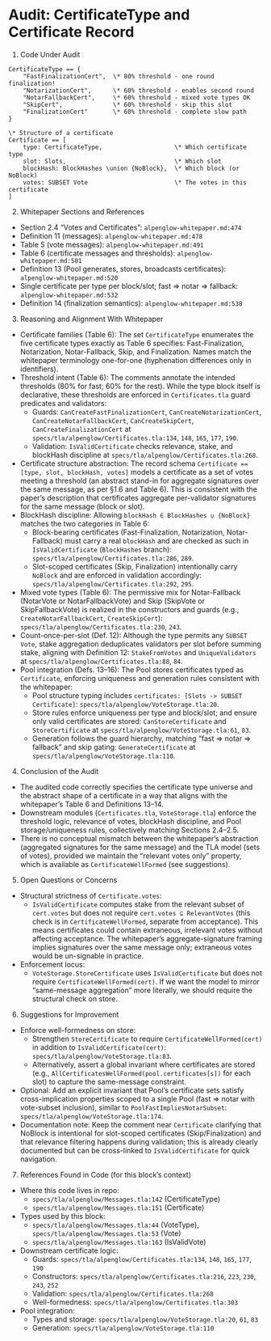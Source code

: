 # Audit: CertificateType and Certificate Record

1. Code Under Audit

```tla
CertificateType == {
    "FastFinalizationCert",  \* 80% threshold - one round finalization!
    "NotarizationCert",      \* 60% threshold - enables second round
    "NotarFallbackCert",     \* 60% threshold - mixed vote types OK
    "SkipCert",              \* 60% threshold - skip this slot
    "FinalizationCert"       \* 60% threshold - complete slow path
}

\* Structure of a certificate
Certificate == [
    type: CertificateType,                    \* Which certificate type
    slot: Slots,                              \* Which slot
    blockHash: BlockHashes \union {NoBlock},  \* Which block (or NoBlock)
    votes: SUBSET Vote                        \* The votes in this certificate
]
```

2. Whitepaper Sections and References

- Section 2.4 “Votes and Certificates”: `alpenglow-whitepaper.md:474`
- Definition 11 (messages): `alpenglow-whitepaper.md:478`
- Table 5 (vote messages): `alpenglow-whitepaper.md:491`
- Table 6 (certificate messages and thresholds): `alpenglow-whitepaper.md:501`
- Definition 13 (Pool generates, stores, broadcasts certificates): `alpenglow-whitepaper.md:520`
- Single certificate per type per block/slot; fast ⇒ notar ⇒ fallback: `alpenglow-whitepaper.md:532`
- Definition 14 (finalization semantics): `alpenglow-whitepaper.md:538`

3. Reasoning and Alignment With Whitepaper

- Certificate families (Table 6): The set `CertificateType` enumerates the five certificate types exactly as Table 6 specifies: Fast-Finalization, Notarization, Notar-Fallback, Skip, and Finalization. Names match the whitepaper terminology one-for-one (hyphenation differences only in identifiers).
- Threshold intent (Table 6): The comments annotate the intended thresholds (80% for fast; 60% for the rest). While the type block itself is declarative, these thresholds are enforced in `Certificates.tla` guard predicates and validators:
  - Guards: `CanCreateFastFinalizationCert`, `CanCreateNotarizationCert`, `CanCreateNotarFallbackCert`, `CanCreateSkipCert`, `CanCreateFinalizationCert` at `specs/tla/alpenglow/Certificates.tla:134`, `148`, `165`, `177`, `190`.
  - Validation: `IsValidCertificate` checks relevance, stake, and blockHash discipline at `specs/tla/alpenglow/Certificates.tla:268`.
- Certificate structure abstraction: The record schema `Certificate == [type, slot, blockHash, votes]` models a certificate as a set of votes meeting a threshold (an abstract stand-in for aggregate signatures over the same message, as per §1.6 and Table 6). This is consistent with the paper’s description that certificates aggregate per-validator signatures for the same message (block or slot).
- BlockHash discipline: Allowing `blockHash ∈ BlockHashes ∪ {NoBlock}` matches the two categories in Table 6:
  - Block-bearing certificates (Fast-Finalization, Notarization, Notar-Fallback) must carry a real `blockHash` and are checked as such in `IsValidCertificate` (`BlockHashes` branch): `specs/tla/alpenglow/Certificates.tla:286`, `289`.
  - Slot-scoped certificates (Skip, Finalization) intentionally carry `NoBlock` and are enforced in validation accordingly: `specs/tla/alpenglow/Certificates.tla:292`, `295`.
- Mixed vote types (Table 6): The permissive mix for Notar-Fallback (NotarVote or NotarFallbackVote) and Skip (SkipVote or SkipFallbackVote) is realized in the constructors and guards (e.g., `CreateNotarFallbackCert`, `CreateSkipCert`): `specs/tla/alpenglow/Certificates.tla:230`, `243`.
- Count-once-per-slot (Def. 12): Although the type permits any `SUBSET Vote`, stake aggregation deduplicates validators per slot before summing stake, aligning with Definition 12: `StakeFromVotes` and `UniqueValidators` at `specs/tla/alpenglow/Certificates.tla:88`, `84`.
- Pool integration (Defs. 13–16): The Pool stores certificates typed as `Certificate`, enforcing uniqueness and generation rules consistent with the whitepaper:
  - Pool structure typing includes `certificates: [Slots -> SUBSET Certificate]`: `specs/tla/alpenglow/VoteStorage.tla:20`.
  - Store rules enforce uniqueness per type and block/slot; and ensure only valid certificates are stored: `CanStoreCertificate` and `StoreCertificate` at `specs/tla/alpenglow/VoteStorage.tla:61`, `83`.
  - Generation follows the guard hierarchy, matching “fast ⇒ notar ⇒ fallback” and skip gating: `GenerateCertificate` at `specs/tla/alpenglow/VoteStorage.tla:110`.

4. Conclusion of the Audit

- The audited code correctly specifies the certificate type universe and the abstract shape of a certificate in a way that aligns with the whitepaper’s Table 6 and Definitions 13–14.
- Downstream modules (`Certificates.tla`, `VoteStorage.tla`) enforce the threshold logic, relevance of votes, blockHash discipline, and Pool storage/uniqueness rules, collectively matching Sections 2.4–2.5.
- There is no conceptual mismatch between the whitepaper’s abstraction (aggregated signatures for the same message) and the TLA model (sets of votes), provided we maintain the “relevant votes only” property, which is available as `CertificateWellFormed` (see suggestions).

5. Open Questions or Concerns

- Structural strictness of `Certificate.votes`:
  - `IsValidCertificate` computes stake from the relevant subset of `cert.votes` but does not require `cert.votes ⊆ RelevantVotes` (this check is in `CertificateWellFormed`, separate from acceptance). This means certificates could contain extraneous, irrelevant votes without affecting acceptance. The whitepaper’s aggregate-signature framing implies signatures over the same message only; extraneous votes would be un-signable in practice.
- Enforcement locus:
  - `VoteStorage.StoreCertificate` uses `IsValidCertificate` but does not require `CertificateWellFormed(cert)`. If we want the model to mirror “same-message aggregation” more literally, we should require the structural check on store.

6. Suggestions for Improvement

- Enforce well-formedness on store:
  - Strengthen `StoreCertificate` to require `CertificateWellFormed(cert)` in addition to `IsValidCertificate(cert)`: `specs/tla/alpenglow/VoteStorage.tla:83`.
  - Alternatively, assert a global invariant where certificates are stored (e.g., `AllCertificatesWellFormed(pool.certificates[s])` for each slot) to capture the same-message constraint.
- Optional: Add an explicit invariant that Pool’s certificate sets satisfy cross-implication properties scoped to a single Pool (fast ⇒ notar with vote-subset inclusion), similar to `PoolFastImpliesNotarSubset`: `specs/tla/alpenglow/VoteStorage.tla:174`.
- Documentation note: Keep the comment near `Certificate` clarifying that NoBlock is intentional for slot-scoped certificates (Skip/Finalization) and that relevance filtering happens during validation; this is already clearly documented but can be cross-linked to `IsValidCertificate` for quick navigation.

7. References Found in Code (for this block’s context)

- Where this code lives in repo:
  - `specs/tla/alpenglow/Messages.tla:142` (CertificateType)
  - `specs/tla/alpenglow/Messages.tla:151` (Certificate)
- Types used by this block:
  - `specs/tla/alpenglow/Messages.tla:44` (VoteType), `specs/tla/alpenglow/Messages.tla:53` (Vote)
  - `specs/tla/alpenglow/Messages.tla:163` (IsValidVote)
- Downstream certificate logic:
  - Guards: `specs/tla/alpenglow/Certificates.tla:134`, `148`, `165`, `177`, `190`
  - Constructors: `specs/tla/alpenglow/Certificates.tla:216`, `223`, `230`, `243`, `252`
  - Validation: `specs/tla/alpenglow/Certificates.tla:268`
  - Well-formedness: `specs/tla/alpenglow/Certificates.tla:303`
- Pool integration:
  - Types and storage: `specs/tla/alpenglow/VoteStorage.tla:20`, `61`, `83`
  - Generation: `specs/tla/alpenglow/VoteStorage.tla:110`

